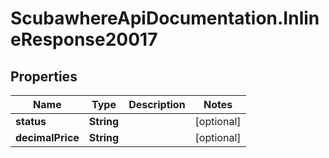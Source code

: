 # ScubawhereApiDocumentation.InlineResponse20017

## Properties
Name | Type | Description | Notes
------------ | ------------- | ------------- | -------------
**status** | **String** |  | [optional] 
**decimalPrice** | **String** |  | [optional] 


